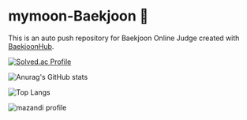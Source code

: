 # mymoon-Baekjoon 🌙 
This is an auto push repository for Baekjoon Online Judge created with [BaekjoonHub](https://github.com/BaekjoonHub/BaekjoonHub).

[![Solved.ac Profile](http://mazassumnida.wtf/api/v2/generate_badge?boj=mymoon2004)](https://solved.ac/mymoon2004/)

![Anurag's GitHub stats](https://github-readme-stats.vercel.app/api?username=Dominic1324&show_icons=true&theme=radical)

![Top Langs](https://github-readme-stats.vercel.app/api/top-langs/?username=Dominic1324&exclude_repo=github-readme-stats,anuraghazra.github.io)

![mazandi profile](http://mazandi.herokuapp.com/api?handle=mymoon2004&theme=(dark))
